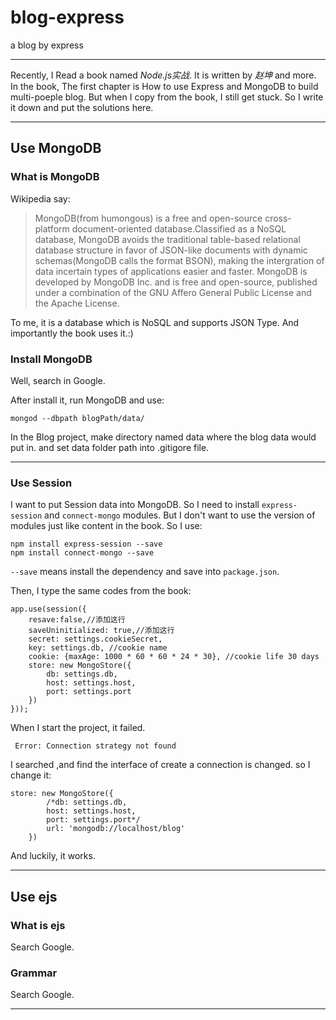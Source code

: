 # blog-express
a blog by express


---
Recently, I Read a book named *Node.js实战*. It is written by *赵坤* and more. In the book, The first chapter is How to use Express and MongoDB to build multi-poeple blog. 
But when I copy from the book, I still get stuck. So I write it down and put the solutions here.

---

## Use MongoDB

### What is MongoDB

Wikipedia say:

> MongoDB(from humongous) is a free and open-source cross-platform document-oriented database.Classified as a NoSQL database, MongoDB avoids the traditional table-based relational database structure in favor of JSON-like documents with dynamic schemas(MongoDB calls the format BSON), making the intergration of data incertain types of applications easier and faster. MongoDB is developed by MongoDB Inc. and is free and open-source, published under a combination of the GNU Affero General Public License and the Apache License.

To me, it is a database which is NoSQL and supports JSON Type. And importantly the book uses it.:)

### Install MongoDB
   
Well, search in Google.

After install it, run MongoDB and use:

    mongod --dbpath blogPath/data/

In the Blog project, make directory named data where the blog data would put in. and set data folder path into .gitigore file.

---

### Use Session

I want to put Session data into MongoDB. So I need to install `express-session` and `connect-mongo` modules. But I don't want to use the version of modules just like content in the book. So I use:
    
    npm install express-session --save
    npm install connect-mongo --save
    
`--save` means install the dependency and save into `package.json`.

Then, I type the same codes from the book:
    
    app.use(session({
        resave:false,//添加这行
        saveUninitialized: true,//添加这行
        secret: settings.cookieSecret,
        key: settings.db, //cookie name
        cookie: {maxAge: 1000 * 60 * 60 * 24 * 30}, //cookie life 30 days
        store: new MongoStore({
            db: settings.db,
            host: settings.host,
            port: settings.port
        })
    }));

When I start the project, it failed. 

     Error: Connection strategy not found

I searched ,and find the interface of create a connection is changed. so I change it:
    
    store: new MongoStore({
            /*db: settings.db,
            host: settings.host,
            port: settings.port*/
            url: 'mongodb://localhost/blog'
        })
        
And luckily, it works.

---

## Use ejs

### What is ejs

Search Google.

### Grammar

Search Google.

---



